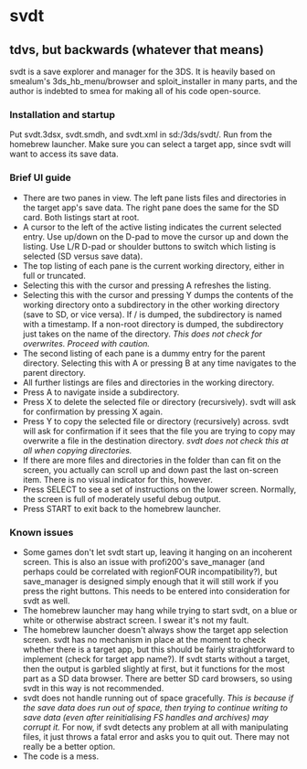 # svdt
## tdvs, but backwards (whatever that means)
svdt is a save explorer and manager for the 3DS. It is heavily based on smealum's 3ds_hb_menu/browser and sploit_installer in many parts, and the author is indebted to smea for making all of his code open-source.

### Installation and startup
Put svdt.3dsx, svdt.smdh, and svdt.xml in sd:/3ds/svdt/. Run from the homebrew launcher. Make sure you can select a target app, since svdt will want to access its save data.

### Brief UI guide
* There are two panes in view. The left pane lists files and directories in the target app's save data. The right pane does the same for the SD card. Both listings start at root.
* A cursor to the left of the active listing indicates the current selected entry. Use up/down on the D-pad to move the cursor up and down the listing. Use L/R D-pad or shoulder buttons to switch which listing is selected (SD versus save data).
* The top listing of each pane is the current working directory, either in full or truncated.
 * Selecting this with the cursor and pressing A refreshes the listing.
 * Selecting this with the cursor and pressing Y dumps the contents of the working directory onto a subdirectory in the other working directory (save to SD, or vice versa). If / is dumped, the subdirectory is named with a timestamp. If a non-root directory is dumped, the subdirectory just takes on the name of the directory. *This does not check for overwrites. Proceed with caution.*
* The second listing of each pane is a dummy entry for the parent directory. Selecting this with A or pressing B at any time navigates to the parent directory.
* All further listings are files and directories in the working directory.
 * Press A to navigate inside a subdirectory.
 * Press X to delete the selected file or directory (recursively). svdt will ask for confirmation by pressing X again.
 * Press Y to copy the selected file or directory (recursively) across. svdt will ask for confirmation if it sees that the file you are trying to copy may overwrite a file in the destination directory. *svdt does not check this at all when copying directories.*
 * If there are more files and directories in the folder than can fit on the screen, you actually can scroll up and down past the last on-screen item. There is no visual indicator for this, however.
* Press SELECT to see a set of instructions on the lower screen. Normally, the screen is full of moderately useful debug output.
* Press START to exit back to the homebrew launcher.

### Known issues
* Some games don't let svdt start up, leaving it hanging on an incoherent screen. This is also an issue with profi200's save_manager (and perhaps could be correlated with regionFOUR incompatibility?), but save_manager is designed simply enough that it will still work if you press the right buttons. This needs to be entered into consideration for svdt as well.
* The homebrew launcher may hang while trying to start svdt, on a blue or white or otherwise abstract screen. I swear it's not my fault.
* The homebrew launcher doesn't always show the target app selection screen. svdt has no mechanism in place at the moment to check whether there is a target app, but this should be fairly straightforward to implement (check for target app name?). If svdt starts without a target, then the output is garbled slightly at first, but it functions for the most part as a SD data browser. There are better SD card browsers, so using svdt in this way is not recommended.
* svdt does not handle running out of space gracefully. *This is because if the save data does run out of space, then trying to continue writing to save data (even after reinitialising FS handles and archives) may corrupt it.* For now, if svdt detects any problem at all with manipulating files, it just throws a fatal error and asks you to quit out. There may not really be a better option.
* The code is a mess.
